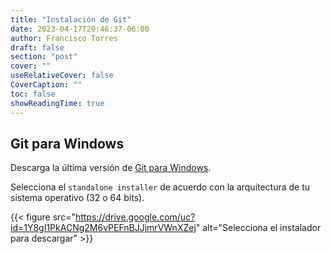 ```yaml
---
title: "Instalación de Git"
date: 2023-04-17T20:46:37-06:00
author: Francisco Torres
draft: false
section: "post"
cover: ""
useRelativeCover: false
CoverCaption: ""
toc: false
showReadingTime: true
---
```


## Git para Windows

Descarga la última versión de [Git para Windows](https://git-scm.com/download/win).

Selecciona el `standalone installer` de acuerdo con la arquitectura de tu sistema operativo (32 o 64 bits).

{{< figure
src="https://drive.google.com/uc?id=1Y8gI1PkACNg2M6vPEFnBJJjmrVWnXZej"
alt="Selecciona el instalador para descargar" >}}